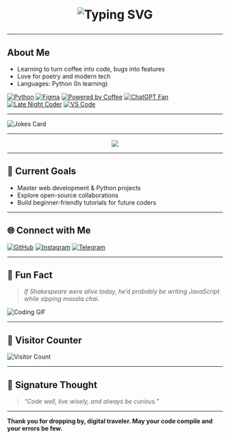 <h1 align="center">
  <img src="https://readme-typing-svg.herokuapp.com?font=Impact&size=28&duration=4000&color=F3F4F6&center=true&vCenter=true&lines=Hello+there%2C+I'm+Prajyot👋!;Welcome+to+my+digital+realm!;Let's+code+some+magic+today!;" alt="Typing SVG" />


---
## About Me  

- Learning to turn coffee into code, bugs into features
- Love for poetry and modern tech  
- Languages: Python (In learning)

[![Python](https://img.shields.io/badge/Python-3776AB?style=for-the-badge&logo=python&logoColor=white)](https://www.python.org/)
[![Figma](https://img.shields.io/badge/Figma-F24E1E?style=for-the-badge&logo=figma&logoColor=white)](https://www.figma.com/)
[![Powered by Coffee](https://img.shields.io/badge/Powered%20by-Coffee-FFDD00?style=for-the-badge&logo=buymeacoffee&logoColor=black)](https://www.buymeacoffee.com/)
[![ChatGPT Fan](https://img.shields.io/badge/ChatGPT-Fan-10AC84?style=for-the-badge)](https://chat.openai.com/)
[![Late Night Coder](https://img.shields.io/badge/Late%20Night-Coder-9933CC?style=for-the-badge)](https://www.google.com/search?q=late+night+coding)
[![VS Code](https://img.shields.io/badge/VS%20Code-007ACC?style=for-the-badge&logo=visualstudiocode&logoColor=white)](https://code.visualstudio.com/)

---
![Jokes Card](https://readme-jokes.vercel.app/api?theme=tokyonight)

---
<p align="center">
  <a href="https://youtu.be/s12Kzu_J8zg">
    <img src="https://img.shields.io/badge/Honorable%20Mention-FF3131?style=for-the-badge&logo=youtube&logoColor=white">
  </a>
</p>

---
## 🚀 Current Goals  

- Master web development & Python projects  
- Explore open-source collaborations  
- Build beginner-friendly tutorials for future coders
---

## 🌐 Connect with Me  

[![GitHub](https://img.shields.io/badge/GitHub-000?style=for-the-badge&logo=github)](https://github.com/Prajyotastic)
[![Instagram](https://img.shields.io/badge/Instagram-E4405F?style=for-the-badge&logo=instagram&logoColor=white)](https://www.instagram.com/prajyot.shady?igsh=MTJ6OW9vcDJvNm84Mw==)
[![Telegram](https://img.shields.io/badge/Telegram-229ED9?style=for-the-badge&logo=telegram&logoColor=white)](https://t.me/Prajyotastic)

---

## 🎨 Fun Fact  

> *If Shakespeare were alive today, he’d probably be writing JavaScript while sipping masala chai.*  

![Coding GIF](https://media.giphy.com/media/qgQUggAC3Pfv687qPC/giphy.gif)

---

## 👀 Visitor Counter  

![Visitor Count](https://profile-counter.glitch.me/Prajyotastic/count.svg)

---

## 📜 Signature Thought

> *“Code well, live wisely, and always be curious.”*

---

**Thank you for dropping by, digital traveler. May your code compile and your errors be few.**  
